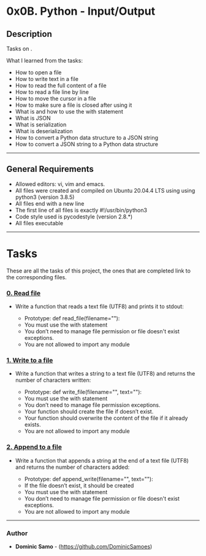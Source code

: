 # 0x0B. Python - Input/Output

## Description

Tasks on .

What I learned from the tasks:

* How to open a file
* How to write text in a file
* How to read the full content of a file
* How to read a file line by line
* How to move the cursor in a file
* How to make sure a file is closed after using it
* What is and how to use the with statement
* What is JSON
* What is serialization
* What is deserialization
* How to convert a Python data structure to a JSON string
* How to convert a JSON string to a Python data structure

---

## General Requirements
* Allowed editors: vi, vim and emacs.
* All files were created and compiled on Ubuntu 20.04.4 LTS using using python3 (version 3.8.5)
* All files end with a new line
* The first line of all files is exactly #!/usr/bin/python3
* Code style used is pycodestyle (version 2.8.*)
* All files executable

---

# Tasks

These are all the tasks of this project, the ones that are completed link to the corresponding files.

### [0. Read file](./0-read_file.py)
* Write a function that reads a text file (UTF8) and prints it to stdout:

	- Prototype: def read_file(filename=""):
	- You must use the with statement
	- You don’t need to manage file permission or file doesn't exist exceptions.
	- You are not allowed to import any module

### [1. Write to a file](./1-write_file.py) 
* Write a function that writes a string to a text file (UTF8) and returns the number of characters written:

	- Prototype: def write_file(filename="", text=""):
	- You must use the with statement
	- You don’t need to manage file permission exceptions.
	- Your function should create the file if doesn’t exist.
	- Your function should overwrite the content of the file if it already exists.
	- You are not allowed to import any module

### [2. Append to a file](./2-append_write.py)
* Write a function that appends a string at the end of a text file (UTF8) and returns the number of characters added:

	- Prototype: def append_write(filename="", text=""):
	- If the file doesn’t exist, it should be created
	- You must use the with statement
	- You don’t need to manage file permission or file doesn't exist exceptions.
	- You are not allowed to import any module



---

### Author
* **Dominic Samo** - (https://github.com/DominicSamoes)
